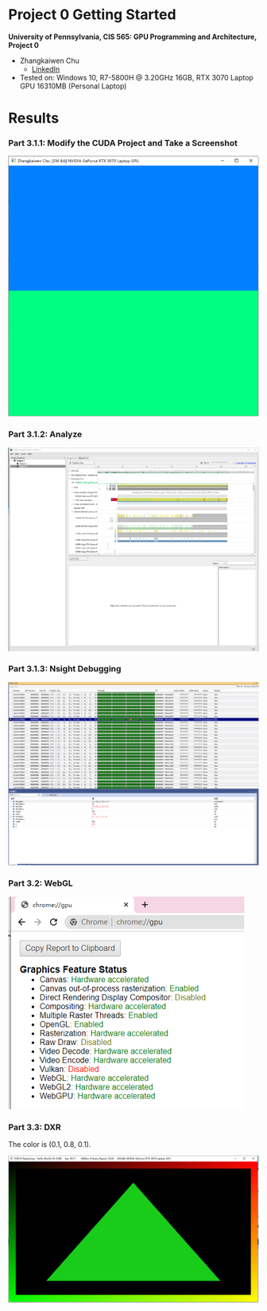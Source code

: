 Project 0 Getting Started
====================

**University of Pennsylvania, CIS 565: GPU Programming and Architecture, Project 0**

* Zhangkaiwen Chu
  * [LinkedIn](https://www.linkedin.com/in/zhangkaiwen-chu-b53060225/)
* Tested on: Windows 10, R7-5800H @ 3.20GHz 16GB, RTX 3070 Laptop GPU 16310MB (Personal Laptop)

Results
====================

### Part 3.1.1: Modify the CUDA Project and Take a Screenshot

![](images/image1.png)

### Part 3.1.2: Analyze

![](images/image2.png)

### Part 3.1.3: Nsight Debugging

![](images/image3.png)

### Part 3.2: WebGL

![](images/image4.png)

### Part 3.3: DXR

The color is (0.1, 0.8, 0.1).

![](images/image5.png)